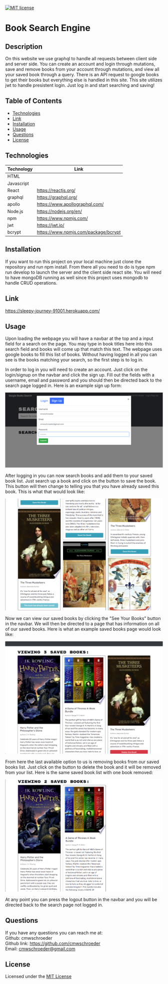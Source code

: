 [![MIT license](https://img.shields.io/badge/License-MIT-blue.svg)](./LICENSE)
# Book Search Engine

## Description

On this website we use graphql to handle all requests between client side and server side. You can create an account and login through mutations, save and remove books from your account through mutations, and view all your saved book through a query. There is an API request to google books to get their books but everything else is handled in this site. This site utilizes jwt to handle presistent login. Just log in and start searching and saving!

## Table of Contents

* [Technologies](#technologies)
* [Link](#link)
* [Installation](#installation)
* [Usage](#usage)
* [Questions](#questions)
* [License](#license)

## Technologies

| Technology | Link |
| -------- | ------|
| HTML |   |
| Javascript |    |
| React | https://reactjs.org/ |
| graphql | https://graphql.org/ |
| apollo | https://www.apollographql.com/ |
| Node.js | https://nodejs.org/en/ |
| npm | https://www.npmjs.com/ |
| jwt | https://jwt.io/ |
| bcrypt | https://www.npmjs.com/package/bcrypt |

## Installation

If you want to run this project on your local machine just clone the repository and run npm install. From there all you need to do is type npm run develop to launch the server and the client side react site. You will need to have mongoDB running as well since this project uses mongodb to handle CRUD operations.  

## Link

https://sleepy-journey-91001.herokuapp.com/

## Usage

Upon loading the webpage you will have a navbar at the top and a input field for a search on the page. You may type in book titles here into this search field and books will come up that match this text. The webpage uses google books to fill this list of books. Without having logged in all you can see is the books matching your search, so the first step is to log in.  

In order to log in you will need to create an account. Just click on the login/signup on the navbar and click the sign up. Fill out the fields with a username, email and password and you should then be directed back to the search page logged in. Here is an example sign up form:  

![Sign up form filled in](./images/screenshot-one.png)  

After logging in you can now search books and add them to your saved book list. Just search up a book and click on the button to save the book. This button will then change to telling you that you have already saved this book. This is what that would look like:  

![Books searched and added to saved book list](./images/screenshot-two.png)  

Now we can view our saved books by clicking the "See Your Books" button in the navbar. We will then be directed to a page that has information on all of our saved books. Here is what an example saved books page would look like:  

![Saved books page](./images/screenshot-three.png)  

From here the last available option to us is removing books from our saved books list. Just click on the button to delete the book and it will be removed from your list. Here is the same saved book list with one book removed:  

![Saved books page with one book less](./images/screenshot-four.png)  

At any point you can press the logout button in the navbar and you will be directed back to the search page not logged in. 

## Questions
If you have any questions you can reach me at:  
Github: cmwschroeder  
Github link: https://github.com/cmwschroeder  
Email: cmwschroeder@gmail.com

## License

Licensed under the [MIT License](LICENSE)